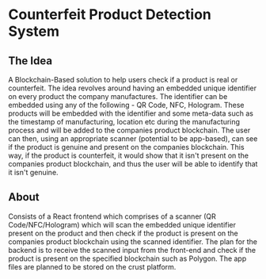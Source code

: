 # Counterfeit Product Detection System
## The Idea
A Blockchain-Based solution to help users check if a product is real or counterfeit. The idea revolves around having an embedded unique identifier 
on every product the company manufactures. The identifier can be embedded using any of the following - QR Code, NFC, Hologram. These products will be embedded with
the identifier and some meta-data such as the timestamp of manufacturing, location etc during the manufacturing process and will be added to the companies product 
blockchain. The user can then, using an appropriate scanner (potential to be app-based), can see if the product is genuine and present on the companies blockchain. 
This way, if the product is counterfeit, it would show that it isn't present on the companies product blockchain, and thus the user will be able to identify that it 
isn't genuine.


## About
Consists of a React frontend which comprises of a scanner (QR Code/NFC/Hologram) which will scan the embedded unique identifier present on the product
and then check if the product is present on the companies product blockchain using the scanned identifier. The plan for the backend is to receive the scanned input from
the front-end and check if the product is present on the specified blockchain such as Polygon. The app files are planned to be stored on the crust platform.
